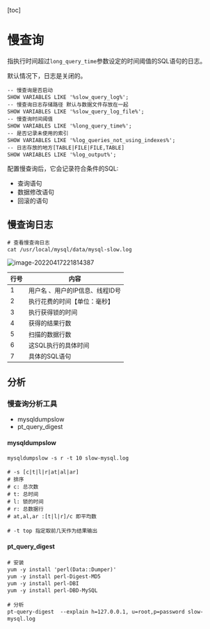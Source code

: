 [toc]

# 慢查询

指执行时间超过`long_query_time`参数设定的时间阈值的SQL语句的日志。

默认情况下，日志是关闭的。

``` mysql
-- 慢查询是否启动
SHOW VARIABLES LIKE '%slow_query_log%';
-- 慢查询日志存储路径 默认与数据文件存放在一起
SHOW VARIABLES LIKE '%slow_query_log_file%';
-- 慢查询时间阈值
SHOW VARIABLES LIKE '%long_query_time%';
-- 是否记录未使用的索引
SHOW VARIABLES LIKE '%log_queries_not_using_indexes%';
-- 日志存放的地方[TABLE|FILE|FILE,TABLE]
SHOW VARIABLES LIKE '%log_output%';
```

配置慢查询后，它会记录符合条件的SQL:

- 查询语句
- 数据修改语句
- 回滚的语句

## 慢查询日志

``` shell
# 查看慢查询日志
cat /usr/local/mysql/data/mysql-slow.log
```

![image-20220417221814387](..\..\images\mysql\slow-query-log.png)

| **行号** | **内容**                        |
| -------- | ------------------------------- |
| 1        | 用户名 、用户的IP信息、线程ID号 |
| 2        | 执行花费的时间【单位：毫秒】    |
| 3        | 执行获得锁的时间                |
| 4        | 获得的结果行数                  |
| 5        | 扫描的数据行数                  |
| 6        | 这SQL执行的具体时间             |
| 7        | 具体的SQL语句                   |

## 分析

### 慢查询分析工具

- mysqldumpslow
- pt_query_digest

#### mysqldumpslow

``` shell
mysqldumpslow -s r -t 10 slow-mysql.log

# -s [c|t|l|r|at|al|ar]
# 排序
# c: 总次数
# t: 总时间
# l: 锁的时间
# r: 总数据行
# at,al,ar :[t|l|r]/c 即平均数

# -t top 指定取前几天作为结果输出
```

#### pt_query_digest

``` shell
# 安装
yum -y install 'perl(Data::Dumper)'
yum -y install perl-Digest-MD5 
yum -y install perl-DBI 
yum -y install perl-DBD-MySQL

# 分析
pt-query-digest  --explain h=127.0.0.1, u=root,p=password slow-mysql.log
```

